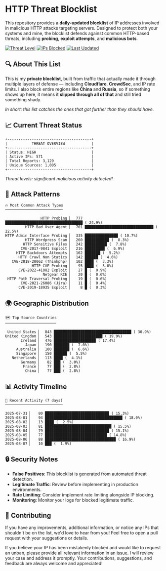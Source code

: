# HTTP Threat Blocklist

This repository provides a **daily-updated blocklist** of IP addresses involved in malicious HTTP attacks targeting servers. Designed to protect both your systems and mine, the blocklist defends against common HTTP-based threats, including **probing**, **exploit attempts**, and **malicious bots**.

[![Threat Level](https://img.shields.io/badge/Threat%20Level-HIGH-red)](.)
[![IPs Blocked](https://img.shields.io/badge/IPs%20Blocked-571-blue)](.)
[![Last Updated](https://img.shields.io/badge/Updated-2025--08--07-brightgreen)](.)

## 🔍 About This List

This is my **private blocklist**, built from traffic that actually made it through multiple layers of defense — including **Cloudflare**, **CrowdSec**, and IP rate limits. I also block entire regions like **China** and **Russia**, so if something shows up here, it means it **slipped through all of that** and still tried something shady.

*In short: this list catches the ones that got further than they should have.*

## 📈 Current Threat Status

```
+--------------------------------------+
|           THREAT OVERVIEW            |
+--------------------------------------+
| Status: HIGH                         |
| Active IPs: 571                      |
| Total Reports: 3,129                 |
| Unique Sources: 1,005                |
+--------------------------------------+
```

*Threat levels: significant malicious activity detected!*

## 🎯 Attack Patterns

```
🔥 Most Common Attack Types
──────────────────────────

                HTTP Probing ▏  777 ███████████████████████████████████ ( 24.9%)
         HTTP Bad User Agent ▏  701 ███████████████████████████████ ( 22.5%)
HTTP Admin Interface Probing ▏  335 ███████████████ ( 10.7%)
         HTTP Wordpress Scan ▏  260 ███████████ (  8.3%)
        HTTP Sensitive Files ▏  242 ██████████ (  7.8%)
       CVE-2017-9841 Exploit ▏  216 █████████ (  6.9%)
     HTTP Backdoors Attempts ▏  162 ███████ (  5.2%)
      HTTP Crawl Non Statics ▏  142 ██████ (  4.6%)
   CVE-2018-20062 (Thinkphp) ▏  102 ████ (  3.3%)
            HTTP CVE Probing ▏   95 ████ (  3.0%)
      CVE-2022-41082 Exploit ▏   27 █ (  0.9%)
                 Netgear RCE ▏   20 █ (  0.6%)
 HTTP Path Traversal Probing ▏   19 █ (  0.6%)
       CVE-2021-26086 (Jira) ▏   11 █ (  0.4%)
      CVE-2019-18935 Exploit ▏    8 █ (  0.3%)
```

## 🌍 Geographic Distribution

```
🗺️ Top Source Countries
───────────────────────

 United States ▏  843 ███████████████████████████████████ ( 30.9%)
United Kingdom ▏  543 ██████████████████████ ( 19.9%)
       Ireland ▏  476 ███████████████████ ( 17.4%)
         Japan ▏  190 ███████ (  7.0%)
     Australia ▏  180 ███████ (  6.6%)
     Singapore ▏  150 ██████ (  5.5%)
   Netherlands ▏  113 ████ (  4.1%)
       Germany ▏   82 ███ (  3.0%)
        France ▏   77 ███ (  2.8%)
         China ▏   77 ███ (  2.8%)
```

## 📊 Activity Timeline

```
📅 Recent Activity (7 days)
──────────────────────────

2025-07-31 ▏   80 █████████████████████████████ ( 15.3%)
2025-08-01 ▏   94 ███████████████████████████████████ ( 18.0%)
2025-08-02 ▏   13 ████ (  2.5%)
2025-08-03 ▏   81 ██████████████████████████████ ( 15.5%)
2025-08-04 ▏   79 █████████████████████████████ ( 15.1%)
2025-08-05 ▏   77 ████████████████████████████ ( 14.8%)
2025-08-06 ▏   88 ████████████████████████████████ ( 16.9%)
2025-08-07 ▏   10 ███ (  1.9%)
```

## 🔒 Security Notes

- **False Positives**: This blocklist is generated from automated threat detection.
- **Legitimate Traffic**: Review before implementing in production environments.
- **Rate Limiting**: Consider implement rate limiting alongside IP blocking.
- **Monitoring**: Monitor your logs for blocked legitimate traffic.

## 🤝 Contributing

If you have any improvements, additional information, or notice any IPs that shouldn't be on the list, we'd love to hear from you! Feel free to open a pull request with your suggestions or details.

If you believe your IP has been mistakenly blocked and would like to request an unban, please provide all relevant information in an issue. I will review your case and address it promptly. Your contributions, suggestions, and feedback are always welcome and appreciated!